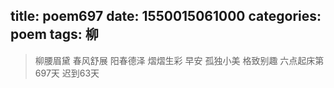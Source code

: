 title: poem697
date: 1550015061000
categories: poem
tags: 柳
---
> 柳腰眉黛
春风舒展
阳春德泽
熠熠生彩
早安
孤独小美
格致别趣
六点起床第697天 迟到63天